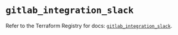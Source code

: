 # `gitlab_integration_slack`

Refer to the Terraform Registry for docs: [`gitlab_integration_slack`](https://registry.terraform.io/providers/gitlabhq/gitlab/17.5.0/docs/resources/integration_slack).
